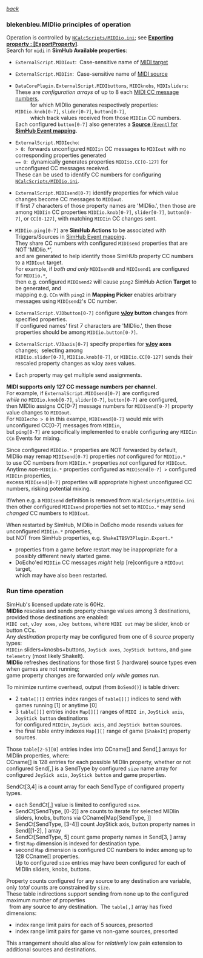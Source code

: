 [*back*](../../../)

### blekenbleu.MIDIio principles of operation

Operation is controlled by [`NCalcScripts/MIDIio.ini`](../NCalcScripts/MIDIio.ini); 
  see [**Exporting property : [ExportProperty]**](https://github.com/SHWotever/SimHub/wiki/NCalc-scripting#exporting-event-trigger--exportevent).  
Search for `midi` in **SimHub Available properties**:

- `ExternalScript.MIDIout`:&nbsp;
   Case-sensitive name of [MIDI target](https://freevstplugins.net/category/midi-vst/controllers/)

- `ExternalScript.MIDIin`:&nbsp;
  Case-sensitive name of [MIDI source](https://en.wikipedia.org/wiki/MIDI_controller)

- `DataCorePlugin.ExternalScript.MIDIbuttons`, `MIDIknobs`, `MIDIsliders`:&nbsp;  
   These are *configuration arrays* of up to 8 each [MIDI CC message numbers](https://professionalcomposers.com/midi-cc-list/),  
   &nbsp; &nbsp; &nbsp; &nbsp; &nbsp; for which MIDIio generates respectively properties:&nbsp;
   `MIDIio.knob[0-7]`, `slider[0-7]`, `button[0-7]`,  
   &nbsp; &nbsp; &nbsp; &nbsp; &nbsp; which track values received from those `MIDIin` CC numbers.  
   Each configured `button[0-7]` also generates a [**Source** (`Event`) for
   **SimHub Event mapping**](https://github.com/SHWotever/SimHub/wiki/NCalc-scripting#exporting-event-trigger--exportevent).

-  `ExternalScript.MIDIecho`:  
   `> 0`:&nbsp; forwards unconfigured `MIDIin` CC messages to `MIDIout` with no corresponding properties generated  
   `== 0`:&nbsp; dynamically generates properties `MIDIio.CC[0-127]` for unconfigured CC messages received.  
   These can be used to identify CC numbers for configuring [`NCalcScripts/MIDIio.ini`](../NCalcScripts/MIDIio.ini).
-  `ExternalScript.MIDIsend[0-7]` identify properties for which value changes become CC messages to `MIDIout`.  
   If first 7 characters of those property names are 'MIDIio.', then those are among `MIDIin` CC properties
   `MIDIio.knob[0-7]`, `slider[0-7]`, `button[0-7]`, or `CC[0-127]`, with matching `MIDIin` CC changes sent.

-  `MIDIio.ping[0-7]` are **SimHub Actions**
   to be associated with Triggers/Sources in
   [SimHub Event mapping](https://github.com/SHWotever/SimHub/wiki/NCalc-scripting#exporting-event-trigger--exportevent).  
   They share CC numbers with configured `MIDIsend` properties that are NOT 'MIDIio.*',  
   and are generated to help identify those SimHUb property CC numbers to a `MIDIout` target.  
   For example, if *both and only* `MIDIsend0` and `MIDIsend1` are configured for `MIDIio.*`,  
 then e.g.  configured `MIDIsend2` will cause `ping2` SimHub Action **Target** to be generated, and  
 mapping e.g. `CCn` with `ping2` in **Mapping Picker** enables arbitrary messages using `MIDIsend2`'s CC number.

-  `ExternalScript.VJDbutton[0-7]` configure **[vJoy](https://github.com/blekenbleu/vJoySDK) button** changes from specified properties.  
   If configured names' first 7 characters are 'MIDIio.', then those properties should be among `MIDIio.button[0-7]`.  

-  `ExternalScript.VJDaxis[0-7]` specify properties for **[vJoy](https://github.com/blekenbleu/vJoySDK) axes** changes;&nbsp; selecting among  
   `MIDIio.slider[0-7]`, `MIDIio.knob[0-7]`, or `MIDIio.CC[0-127]` sends their rescaled property changes as vJoy axes values.  

-  Each property may get multiple send assignments.  

**MIDI supports only 127 CC message numbers per channel.**  
For example, if `ExternalScript.MIDIsend[0-7]` are configured  
*while no* `MIDIio.knob[0-7]`, `slider[0-7]`, `button[0-7]` are configured,  
then MIDIio assigns CC[0-7] message numbers for `MIDIsend[0-7]` property value changes to `MIDIout`.  
For `MIDIecho > 0` in this exampe, `MIDIsend[0-7]` would mix with unconfigured CC[0-7] messages from `MIDIin`,  
but `ping[0-7]` are specifically implemented to enable configuring any `MIDIin CCn` Events for mixing.

Since configured `MIDIio.*` properties are NOT forwarded by default,  
MIDIio may remap `MIDIsend[0-7]` properties *not* configured for `MIDIio.*`  
 to use CC numbers from `MIDIin.*` properties *not* configured for `MIDIout`.  
Anytime *non*-`MIDIio.*` properties configured as `MIDIsend[0-7] >` configured `MIDIin` properties,  
excess `MIDIsend[0-7]` properties will appropriate highest unconfigured CC numbers, risking potential mixing.

If/when e.g. a `MIDIsend` definition is removed from `NCalcScripts/MIDIio.ini`  
then other configured `MIDIsend` properties not set to `MIDIio.*` may send *changed* CC numbers to `MIDIout`.

When restarted by SimHub, MIDIio in DoEcho mode resends values for unconfigured `MIDIin.*` properties,  
but NOT from SimHub properties, e.g. `ShakeITBSV3Plugin.Export.*`
* properties from a game before restart may be inappropriate for a possibly different newly started game.
* DoEcho'ed `MIDIin` CC messages *might* help [re]configure a `MIDIout` target,  
  which may have also been restarted.

### Run time operation
SimHub's licensed update rate is 60Hz.  
**MIDIio** rescales and sends property change values among 3 destinations, provided those destinations are enabled:  
`MIDI out`, `vJoy axes`, `vJoy buttons`, where `MIDI out` may be slider, knob or button CCs.  
Any *destination* property may be configured from one of 6 *source* property types:  
`MIDIin` sliders+knosbs+buttons, `JoySick axes`, `JoyStick buttons`, and `game telemetry` (most likely ShakeIt).  
**MIDIio** refreshes destinations for those first 5 (hardware) source types even when games are not running;  
game property changes are forwarded *only while games run*.  

To minimize runtime overhead, output (from `DoSend()`) is table driven:  
-  2 `table[][]` entries index ranges of `table[][]` indices to send with games running [1] or anytime [0]
-  3 `table[][]` entries index `Map[][]` ranges of `MIDI in`, `JoyStick axis`, `JoyStick button` destinations  
   for configured `MIDIin`, `JoySick axis`, and `JoyStick button` sources.
-  the final table entry indexes `Map[][]` range of game (`ShakeIt`) property sources.

Those `table[2-5][0]` entries index into CCname[] and Send[,] arrays for MIDIin properties, where:  
CCname[] is 128 entries for each possible MIDIin property, whether or not configured
Send[,] is a SendType by configured `size` name array for configured  `JoySick axis`, `JoyStick button` and game properties.  

SendCt[3,4] is a count array for each SendType of configured property types.  
- each SendCt[,] value is limited to configured `size`.
- SendCt[SendType, [0-2]] are counts to iterate for selected MIDIin sliders, knobs, buttons via CCname[Map[SendType, ]]
- SendCt[SendType, [3-4]] count JoyStick axis, button property names in Send[[1-2], ] array
- SendCt[SendType, 5] count game property names in Send[3, ] array
- first `Map` dimension is indexed for destination type.
- second `Map` dimension is configured CC numbers to index among up to 128 CCname[] properties.  
  Up to configured `size` entries may have been configured for each of MIDIin sliders, knobs, buttons.  

Property counts configured for any source to any destination are variable, only *total* counts are constrained by `size`.  
These table indirections support sending from none up to the configured maximum number of properties  
 &nbsp; from any source to any destination.&nbsp; The `table[,]` array has fixed dimensions:   
- index range limit pairs for each of 5 sources, presorted  
- index range limit pairs for game vs non-game sources, presorted  

This arrangement should also allow for *relatively* low pain extension to additional sources and destinations. 
